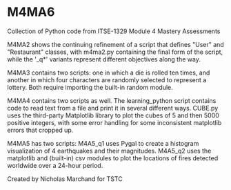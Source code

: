 # M4MA6
Collection of Python code from ITSE-1329 Module 4 Mastery Assessments

M4MA2 shows the continuing refinement of a script that defines "User" and "Restaurant" classes, with m4ma2.py containing the final form of the script, while the '_q*' variants represent different objectives along the way. 

M4MA3 contains two scripts: one in which a die is rolled ten times, and another in which four characters are randomly selected to represent a lottery. Both require importing the built-in random module.

M4MA4 contains two scripts as well. The learning_python script contains code to read text from a file and print it in several different ways. CUBE.py uses the third-party Matplotlib library to plot the cubes of 5 and then 5000 positive integers, with some error handling for some inconsistent matplotlib errors that cropped up.

M4MA5 has two scripts: M4A5_q1 uses Pygal to create a histogram visualization of 4 earthquakes and their magnitudes. M4A5_q2 uses the matplotlib and (built-in) csv modules to plot the locations of fires detected worldwide over a 24-hour period. 

Created by Nicholas Marchand for TSTC
